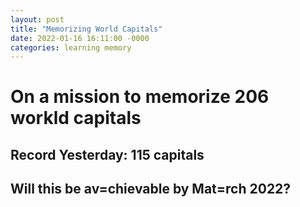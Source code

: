 ```yaml
---
layout: post
title: "Memorizing World Capitals"
date: 2022-01-16 16:11:00 -0000
categories: learning memory
---
```


# On a mission to memorize 206 workld capitals

## Record Yesterday: 115 capitals

## Will this be av=chievable by Mat=rch 2022?

